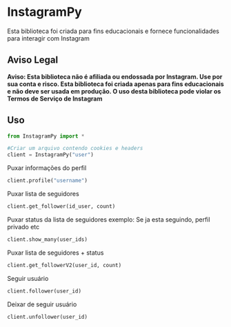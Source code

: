 # InstagramPy

Esta biblioteca foi criada para fins educacionais e fornece funcionalidades para interagir com Instagram

## Aviso Legal
**Aviso: Esta biblioteca não é afiliada ou endossada por Instagram. Use por sua conta e risco. Esta biblioteca foi criada apenas para fins educacionais e não deve ser usada em produção. O uso desta biblioteca pode violar os Termos de Serviço de Instagram**

## Uso
```python
from InstagramPy import *

#Criar um arquivo contendo cookies e headers
client = InstagramPy("user")
```



Puxar informações do perfil 
```python
client.profile("username")
```

Puxar lista de seguidores 
```python
client.get_follower(id_user, count)
```

Puxar status da lista de seguidores 
exemplo: Se ja esta seguindo, perfil privado etc
```python
client.show_many(user_ids)
```

Puxar lista de seguidores + status 
```python
client.get_followerV2(user_id, count)
```

Seguir usuário 
```python
client.follower(user_id)
```

Deixar de seguir usuário 
```python
client.unfollower(user_id)
```
